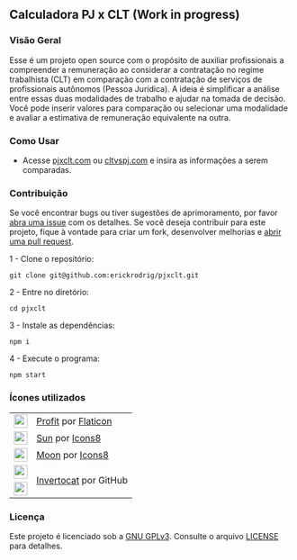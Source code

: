## Calculadora PJ x CLT (Work in progress)

<!-- ~imagem ilustrativa~ -->

### Visão Geral

Esse é um projeto open source com o propósito de auxiliar profissionais a compreender a remuneração ao considerar a contratação no regime trabalhista (CLT) em comparação com a contratação de serviços de profissionais autônomos (Pessoa Jurídica). A ideia é simplificar a análise entre essas duas modalidades de trabalho e ajudar na tomada de decisão. Você pode inserir valores para comparação ou selecionar uma modalidade e avaliar a estimativa de remuneração equivalente na outra.

### Como Usar

- Acesse <a href="https://pjxclt.com" target="_blank">pjxclt.com</a> ou <a href="https://cltvspj.com" target="_blank">cltvspj.com</a> e insira as informações a serem comparadas. 


### Contribuição

Se você encontrar bugs ou tiver sugestões de aprimoramento, por favor [abra uma issue](https://github.com/erickrodrig/pjxclt/issues) com os detalhes. Se você deseja contribuir para este projeto, fique à vontade para criar um fork, desenvolver melhorias e [abrir uma pull request](https://github.com/erickrodrig/pjxclt/pulls).

1 - Clone o repositório: 

```git clone git@github.com:erickrodrig/pjxclt.git```

2 - Entre no diretório: 

```cd pjxclt```

3 - Instale as dependências:

```npm i```

4 - Execute o programa: 

```npm start```


### Ícones utilizados

<table>
    <tr>
        <td><img src="./src/assets/profit.png" width="24" height="24"/></td>
        <td><a target="_blank" href="https://www.flaticon.com/free-icon/profit_6020518">Profit</a> por <a target="_blank" href="https://www.flaticon.com/">Flaticon</a></td>
    </tr>
    <tr>
        <td><img src="./src/assets/icons8-sun.svg" width="24" height="24"/></td>
        <td><a target="_blank" href="https://icons8.com/icon/15352/sun">Sun</a> por <a target="_blank" href="https://icons8.com">Icons8</a></td>
    </tr>
    <tr>
        <td><img src="./src/assets/icons8-moon-48.png" width="24" height="24"/></td>
        <td><a target="_blank" href="https://icons8.com/icon/OvZGKMO8vAju/moon">Moon</a> por <a target="_blank" href="https://icons8.com">Icons8</a></td>
    </tr>
    <tr>
        <td><img src="./src/assets/github-mark.svg" width="24" height="24"/></td>
        <td rowspan="2"><a target="_blank" href="https://github.com/logos">Invertocat</a> por GitHub</td>
    </tr>
      <tr>
        <td><img src="./src/assets/github-mark-white.svg" width="24" height="24"/></td>
    </tr>
</table>


### Licença

Este projeto é licenciado sob a <a href="https://www.gnu.org/licenses/gpl-3.0.html" target="_blank">GNU GPLv3</a>. Consulte o arquivo [LICENSE](LICENSE) para detalhes.
